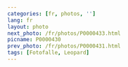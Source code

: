 ```yaml
---
categories: [fr, photos, '']
lang: fr
layout: photo
next_photo: /fr/photos/P0000433.html
picname: P0000430
prev_photo: /fr/photos/P0000431.html
tags: [Fotofalle, Leopard]
---
```


